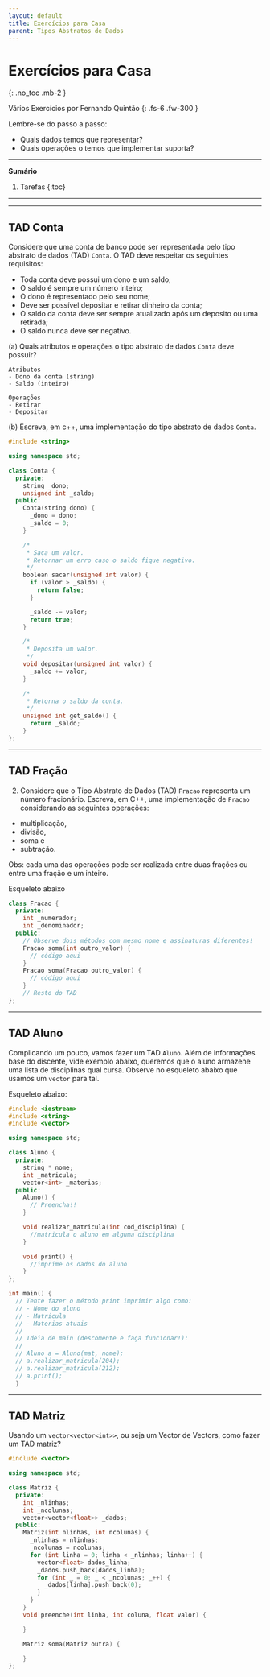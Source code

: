 ```yaml
---
layout: default
title: Exercícios para Casa
parent: Tipos Abstratos de Dados
---
```


# Exercícios para Casa
{: .no_toc .mb-2 }

Vários Exercícios por Fernando Quintão
{: .fs-6 .fw-300 }

Lembre-se do passo a passo:
- Quais dados temos que representar?
- Quais operações o temos que implementar suporta?

---

**Sumário**
1. Tarefas
{:toc}

---

---

## TAD Conta

Considere que uma conta de banco pode ser representada pelo
tipo abstrato de dados (TAD) `Conta`. O TAD deve respeitar
os seguintes requisitos:
- Toda conta deve possui um dono e um saldo;
- O saldo é sempre um número inteiro;
- O dono é representado pelo seu nome;
- Deve ser possível depositar e retirar dinheiro da conta;
- O saldo da conta deve ser sempre atualizado após um
  deposito ou uma retirada;
- O saldo nunca deve ser negativo.

(a) Quais atributos e operações o tipo abstrato de dados `Conta` deve possuir?

```
Atributos
- Dono da conta (string)
- Saldo (inteiro)

Operações
- Retirar
- Depositar
```


(b) Escreva, em c++, uma implementação do tipo abstrato de dados `Conta`.


```cpp
#include <string>

using namespace std;

class Conta {
  private:
    string _dono;
    unsigned int _saldo;
  public:
    Conta(string dono) {
      _dono = dono;
      _saldo = 0;
    }

    /*
     * Saca um valor.
     * Retornar um erro caso o saldo fique negativo.
     */
    boolean sacar(unsigned int valor) {
      if (valor > _saldo) {
        return false;
      }

      _saldo -= valor;
      return true;
    }

    /*
     * Deposita um valor.
     */
    void depositar(unsigned int valor) {
      _saldo += valor;
    }

    /*
     * Retorna o saldo da conta.
     */
    unsigned int get_saldo() {
      return _saldo;
    }
};
```

---

## TAD Fração

2. Considere que o Tipo Abstrato de Dados (TAD) `Fracao`
   representa um número fracionário. Escreva, em C++,
   uma implementação de `Fracao` considerando as seguintes
   operações:
- multiplicação,
- divisão,
- soma e
- subtração.

Obs: cada uma das operações pode ser realizada entre duas frações ou entre uma
fração e um inteiro.

Esqueleto abaixo
```cpp
class Fracao {
  private:
    int _numerador;
    int _denominador;
  public:
    // Observe dois métodos com mesmo nome e assinaturas diferentes!
    Fracao soma(int outro_valor) {
      // código aqui
    }
    Fracao soma(Fracao outro_valor) {
      // código aqui
    }
    // Resto do TAD
};
```

---

## TAD Aluno

Complicando um pouco, vamos fazer um TAD `Aluno`. Além de informações base do
discente, vide exemplo abaixo, queremos que o aluno armazene uma lista de
disciplinas qual cursa. Observe no esqueleto abaixo que usamos um `vector` para
tal.



Esqueleto abaixo:
```cpp
#include <iostream>
#include <string>
#include <vector>

using namespace std;

class Aluno {
  private:
    string *_nome;
    int _matricula;
    vector<int> _materias;
  public:
    Aluno() {
      // Preencha!!
    }

    void realizar_matricula(int cod_disciplina) {
      //matricula o aluno em alguma disciplina
    }

    void print() {
      //imprime os dados do aluno
    }
};

int main() {
  // Tente fazer o método print imprimir algo como:
  // - Nome do aluno
  // - Matricula
  // - Materias atuais
  //
  // Ideia de main (descomente e faça funcionar!):
  //
  // Aluno a = Aluno(mat, nome);
  // a.realizar_matricula(204);
  // a.realizar_matricula(212);
  // a.print();
  }
  ```

---

## TAD Matriz

Usando um `vector<vector<int>>`, ou seja um Vector de Vectors, como fazer um
TAD matriz?

```cpp
#include <vector>

using namespace std;

class Matriz {
  private:
    int _nlinhas;
    int _ncolunas;
    vector<vector<float>> _dados;
  public:
    Matriz(int nlinhas, int ncolunas) {
      _nlinhas = nlinhas;
      _ncolunas = ncolunas;
      for (int linha = 0; linha < _nlinhas; linha++) {
        vector<float> dados_linha;
        _dados.push_back(dados_linha);
        for (int _ = 0; _ < _ncolunas; _++) {
          _dados[linha].push_back(0);
        }
      }
    }
    void preenche(int linha, int coluna, float valor) {

    }

    Matriz soma(Matriz outra) {

    }
};
```
